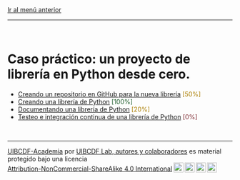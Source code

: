 <div style='text-align: left;'> <a href="../README.md">Ir al menú anterior</a> </div>

-----

<br>

# Caso práctico: un proyecto de librería en Python desde cero.

- [Creando un repositorio en GitHub para la nueva librería][unidad:repositorio] <span style="color:#aa7d00">[50%]</span>
- [Creando una librería de Python][unidad:implementando] <span style="color:#185927">[100%]</span>
- [Documentando una librería de Python][unidad:documentando] <span style="color:#aa7d00">[20%]</span>
- [Testeo e integración continua de una librería de Python][unidad:testeo] <span style="color:#823138">[0%]</span>

<br>

-------
<p xmlns:cc="http://creativecommons.org/ns#" xmlns:dct="http://purl.org/dc/terms/"><a property="dct:title" rel="cc:attributionURL" href="https://github.com/uibcdf/Academia">UIBCDF-Academia</a> por <a rel="cc:attributionURL dct:creator" property="cc:attributionName" href="https://github.com/uibcdf/Academia/graphs/contributors">UIBCDF Lab, autores y colaboradores</a> es material protegido bajo una licencia <a href="http://creativecommons.org/licenses/by-nc-sa/4.0/deed.es?ref=chooser-v1" target="_blank" rel="license noopener noreferrer" style="display:inline-block;">Attribution-NonCommercial-ShareAlike 4.0 International<img style="height:22px!important;margin-left:3px;vertical-align:text-bottom;" src="https://mirrors.creativecommons.org/presskit/icons/cc.svg?ref=chooser-v1"><img style="height:22px!important;margin-left:3px;vertical-align:text-bottom;" src="https://mirrors.creativecommons.org/presskit/icons/by.svg?ref=chooser-v1"><img style="height:22px!important;margin-left:3px;vertical-align:text-bottom;" src="https://mirrors.creativecommons.org/presskit/icons/nc.svg?ref=chooser-v1"><img style="height:22px!important;margin-left:3px;vertical-align:text-bottom;" src="https://mirrors.creativecommons.org/presskit/icons/sa.svg?ref=chooser-v1"></a></p>

[unidad:repositorio]: Repositorio/Repositorio.md
[unidad:implementando]: Implementando/Implementando.md
[unidad:documentando]: Documentando/Documentando.md
[unidad:testeo]: Testeo/Testeo.md



